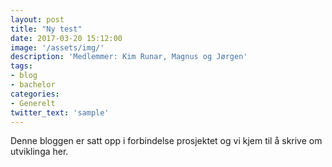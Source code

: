 ```yaml
---
layout: post
title: "Ny test"
date: 2017-03-20 15:12:00
image: '/assets/img/'
description: 'Medlemmer: Kim Runar, Magnus og Jørgen'
tags: 
- blog
- bachelor
categories:
- Generelt
twitter_text: 'sample'
---
```

Denne bloggen er satt opp i forbindelse prosjektet og vi kjem til å skrive om utviklinga her. 
 








